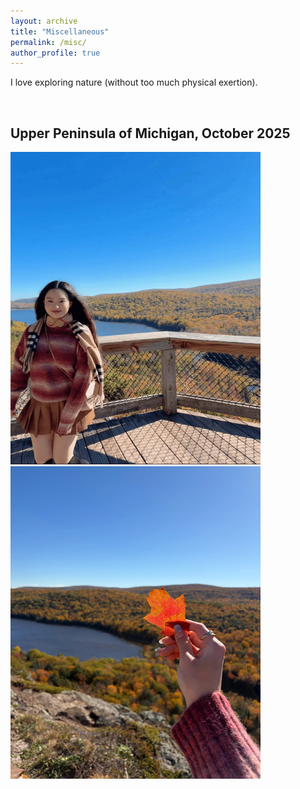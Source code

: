 ```yaml
---
layout: archive
title: "Miscellaneous"
permalink: /misc/
author_profile: true
---
```


<p> I love exploring nature (without too much physical exertion). </p>

<br>

<h2>Upper Peninsula of Michigan, October 2025 </h2>

<img src="https://github.com/Yinsight/Yinsight.github.io/blob/master/images/smileatlakeofclouds.png?raw=true" width="400px" height="500px">
<img src="https://github.com/Yinsight/Yinsight.github.io/blob/master/images/leaf.jpg?raw=true" width="400px" height="500px">
